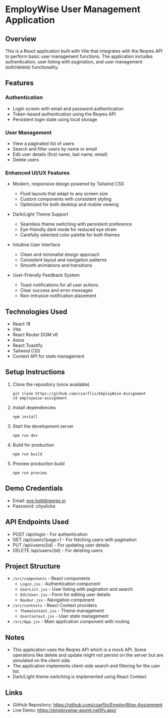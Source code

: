 # EmployWise User Management Application

## Overview

This is a React application built with Vite that integrates with the Reqres API to perform basic user management functions. The application includes authentication, user listing with pagination, and user management (edit/delete) functionality.

## Features

### Authentication

- Login screen with email and password authentication
- Token-based authentication using the Reqres API
- Persistent login state using local storage

### User Management

- View a paginated list of users
- Search and filter users by name or email
- Edit user details (first name, last name, email)
- Delete users

### Enhanced UI/UX Features

- Modern, responsive design powered by Tailwind CSS

  - Fluid layouts that adapt to any screen size
  - Custom components with consistent styling
  - Optimized for both desktop and mobile viewing

- Dark/Light Theme Support

  - Seamless theme switching with persistent preference
  - Eye-friendly dark mode for reduced eye strain
  - Carefully selected color palette for both themes

- Intuitive User Interface

  - Clean and minimalist design approach
  - Consistent layout and navigation patterns
  - Smooth animations and transitions

- User-Friendly Feedback System
  - Toast notifications for all user actions
  - Clear success and error messages
  - Non-intrusive notification placement

## Technologies Used

- React 18
- Vite
- React Router DOM v6
- Axios
- React Toastify
- Tailwind CSS
- Context API for state management

## Setup Instructions

1. Clone the repository (once available)

   ```
   git clone https://github.com/czarflix/EmployWise-Assignment
   cd employwise-assignment
   ```

2. Install dependencies

   ```
   npm install
   ```

3. Start the development server

   ```
   npm run dev
   ```

4. Build for production

   ```
   npm run build
   ```

5. Preview production build
   ```
   npm run preview
   ```

## Demo Credentials

- Email: eve.holt@reqres.in
- Password: cityslicka

## API Endpoints Used

- POST /api/login - For authentication
- GET /api/users?page=1 - For fetching users with pagination
- PUT /api/users/{id} - For updating user details
- DELETE /api/users/{id} - For deleting users

## Project Structure

- `/src/components` - React components
  - `Login.jsx` - Authentication component
  - `UserList.jsx` - User listing with pagination and search
  - `EditUser.jsx` - Form for editing user details
  - `Navbar.jsx` - Navigation component
- `/src/contexts` - React Context providers
  - `ThemeContext.jsx` - Theme management
  - `UserContext.jsx` - User state management
- `/src/App.jsx` - Main application component with routing

## Notes

- This application uses the Reqres API which is a mock API. Some operations like delete and update might not persist on the server but are simulated on the client side.
- The application implements client-side search and filtering for the user list.
- Dark/Light theme switching is implemented using React Context.

## Links

- GitHub Repository: https://github.com/czarflix/EmployWise-Assignment
- Live Demo: https://employwise-assmt.netlify.app/

